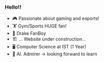 ### Hello!! 
* 🎮 Passionate about gaming and esports!
* 🏋️ Gym/Sports HUGE fan!
* 🦉 Drake FanBoy
* 🏗️ ... Website under construction...
* 🖥️ Computer Science at IST (1 Year)
* 🤖 AI. Admirer -> looking forward to learn
